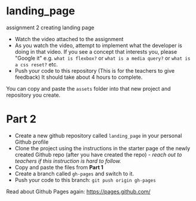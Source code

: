 # landing_page
assignment 2 creating landing page


- Watch the video attached to the assignment
- As you watch the video, attempt to implement what the developer is doing in that video. If you see a concept that interests you, please "Google it" e.g. `what is flexbox?` or `what is a media query?` or `what is a css reset?` etc.
- Push your code to this repository
  (This is for the teachers to give feedback)
It should take about 4 hours to complete.

You can copy and paste the `assets` folder into that new project and repository you create.

# Part 2

- Create a new github repository called `landing_page` in your personal Github profile
- Clone the project using the instructions in the starter page of the newly created Github repo (after you have created the repo) _- reach out to teachers if this instruction is hard to follow._
- Copy and paste the files from **Part 1**
- Create a branch called `gh-pages` and switch to it.
- Push your code to this branch: `git push origin gh-pages`

Read about Github Pages again: https://pages.github.com/
